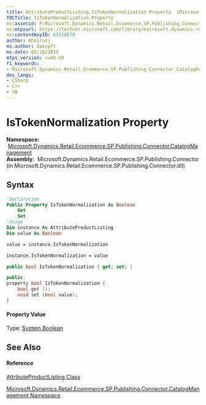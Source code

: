 ```yaml
---
title: AttributeProductListing.IsTokenNormalization Property  (Microsoft.Dynamics.Retail.Ecommerce.SP.Publishing.Connector.CatalogManagement)
TOCTitle: IsTokenNormalization Property
ms:assetid: P:Microsoft.Dynamics.Retail.Ecommerce.SP.Publishing.Connector.CatalogManagement.AttributeProductListing.IsTokenNormalization
ms:mtpsurl: https://technet.microsoft.com/library/microsoft.dynamics.retail.ecommerce.sp.publishing.connector.catalogmanagement.attributeproductlisting.istokennormalization(v=AX.60)
ms:contentKeyID: 65318579
author: Khairunj
ms.author: daxcpft
ms.date: 05/18/2015
mtps_version: v=AX.60
f1_keywords:
- Microsoft.Dynamics.Retail.Ecommerce.SP.Publishing.Connector.CatalogManagement.AttributeProductListing.IsTokenNormalization
dev_langs:
- CSharp
- C++
- VB
---
```


# IsTokenNormalization Property

**Namespace:**  [Microsoft.Dynamics.Retail.Ecommerce.SP.Publishing.Connector.CatalogManagement](microsoft-dynamics-retail-ecommerce-sp-publishing-connector-catalogmanagement-namespace.md)  
**Assembly:**  Microsoft.Dynamics.Retail.Ecommerce.SP.Publishing.Connector (in Microsoft.Dynamics.Retail.Ecommerce.SP.Publishing.Connector.dll)

## Syntax

``` vb
'Declaration
Public Property IsTokenNormalization As Boolean
    Get
    Set
'Usage
Dim instance As AttributeProductListing
Dim value As Boolean

value = instance.IsTokenNormalization

instance.IsTokenNormalization = value
```

``` csharp
public bool IsTokenNormalization { get; set; }
```

``` c++
public:
property bool IsTokenNormalization {
    bool get ();
    void set (bool value);
}
```

#### Property Value

Type: [System.Boolean](https://technet.microsoft.com/library/a28wyd50\(v=ax.60\))  

## See Also

#### Reference

[AttributeProductListing Class](attributeproductlisting-class-microsoft-dynamics-retail-ecommerce-sp-publishing-connector-catalogmanagement.md)

[Microsoft.Dynamics.Retail.Ecommerce.SP.Publishing.Connector.CatalogManagement Namespace](microsoft-dynamics-retail-ecommerce-sp-publishing-connector-catalogmanagement-namespace.md)

